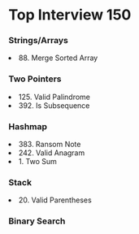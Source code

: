<h1>Top Interview 150</h1>
<h3>Strings/Arrays</h3>
<li>88. Merge Sorted Array</li>
<h3>Two Pointers</h3>
<li>125. Valid Palindrome</li>
<li>392. Is Subsequence</li>
<h3>Hashmap</h3>
<li>383. Ransom Note</li>
<li>242. Valid Anagram</li>
<li>1. Two Sum</li>
<h3>Stack</h3>
<li>20. Valid Parentheses</li>
<h3>Binary Search</h3>

